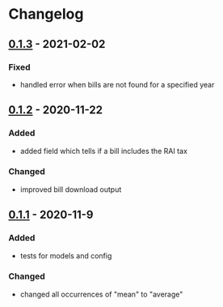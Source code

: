 # Changelog

## [0.1.3] - 2021-02-02
### Fixed
- handled error when bills are not found for a specified year

## [0.1.2] - 2020-11-22
### Added
- added field which tells if a bill includes the RAI tax

### Changed
- improved bill download output

## [0.1.1] - 2020-11-9
### Added
- tests for models and config

### Changed
- changed all occurrences of "mean" to "average"

[0.1.3]: https://github.com/marcovolpato00/sen-api/compare/0.1.2...0.1.3
[0.1.2]: https://github.com/marcovolpato00/sen-api/compare/0.1.1...0.1.2
[0.1.1]: https://github.com/marcovolpato00/sen-api/compare/0.1.0...0.1.1
